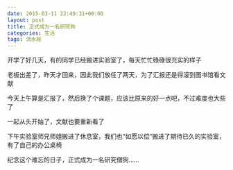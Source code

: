 ```yaml
---
date: 2015-03-11 22:49:31+00:00
layout: post
title: 正式成为一名研究狗
categories: 生活
tags: 流水账
---
```


 开学了好几天，有的同学已经搬进实验室了，每天忙忙碌碌很充实的样子
	
 老板出差了，昨天才回来，因此我们放任了两天，为了汇报还是得滚到图书馆看文献
	
 今天上午算是汇报了，然后换了个课题，应该比原来的好一点吧，不过难度也大些了
	
 一起从头开始了，文献也要重新看了
	
 下午实验室师兄师姐搬进了休息室，我们也“如愿以偿”搬进了期待已久的实验室，有了自己的办公桌椅
	
 纪念这个难忘的日子，正式成为一名研究僧狗……

